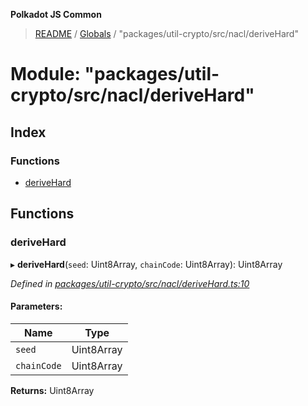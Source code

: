 **Polkadot JS Common**

> [README](../README.md) / [Globals](../globals.md) / "packages/util-crypto/src/nacl/deriveHard"

# Module: "packages/util-crypto/src/nacl/deriveHard"

## Index

### Functions

* [deriveHard](_packages_util_crypto_src_nacl_derivehard_.md#derivehard)

## Functions

### deriveHard

▸ **deriveHard**(`seed`: Uint8Array, `chainCode`: Uint8Array): Uint8Array

*Defined in [packages/util-crypto/src/nacl/deriveHard.ts:10](https://github.com/polkadot-js/common/blob/c366e637/packages/util-crypto/src/nacl/deriveHard.ts#L10)*

#### Parameters:

Name | Type |
------ | ------ |
`seed` | Uint8Array |
`chainCode` | Uint8Array |

**Returns:** Uint8Array
